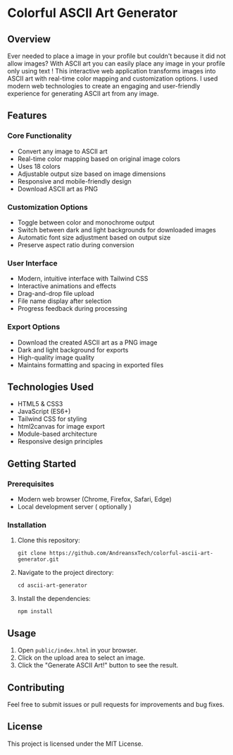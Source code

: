# Colorful ASCII Art Generator

## Overview
Ever needed to place a image in your profile but couldn't because it did not allow images?
With ASCII art you can easily place any image in your profile only using text !
This interactive web application transforms images into ASCII art with real-time color mapping and customization options. 
I used modern web technologies to create an engaging and user-friendly experience for generating ASCII art from any image.


## Features
### Core Functionality
- Convert any image to ASCII art
- Real-time color mapping based on original image colors
- Uses 18 colors
- Adjustable output size based on image dimensions
- Responsive and mobile-friendly design
- Download ASCII art as PNG

### Customization Options
- Toggle between color and monochrome output
- Switch between dark and light backgrounds for downloaded images
- Automatic font size adjustment based on output size
- Preserve aspect ratio during conversion

### User Interface
- Modern, intuitive interface with Tailwind CSS
- Interactive animations and effects
- Drag-and-drop file upload
- File name display after selection
- Progress feedback during processing

### Export Options
- Download the created ASCII art as a PNG image 
- Dark and light background for exports
- High-quality image quality
- Maintains formatting and spacing in exported files

## Technologies Used
- HTML5 & CSS3
- JavaScript (ES6+)
- Tailwind CSS for styling
- html2canvas for image export
- Module-based architecture
- Responsive design principles

## Getting Started

### Prerequisites
- Modern web browser (Chrome, Firefox, Safari, Edge)
- Local development server ( optionally )

### Installation
1. Clone this repository:
   ```
   git clone https://github.com/AndreansxTech/colorful-ascii-art-generator.git
   ```
2. Navigate to the project directory:
   ```
   cd ascii-art-generator
   ```
3. Install the dependencies:
   ```
   npm install
   ```

## Usage
1. Open `public/index.html` in your browser.
2. Click on the upload area to select an image.
3. Click the "Generate ASCII Art!" button to see the result.

## Contributing
Feel free to submit issues or pull requests for improvements and bug fixes.

## License
This project is licensed under the MIT License.
